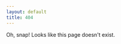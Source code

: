 ```yaml
---
layout: default
title: 404
---
```


<p class="text-xs">Oh, snap! Looks like this page doesn't exist.</p>
